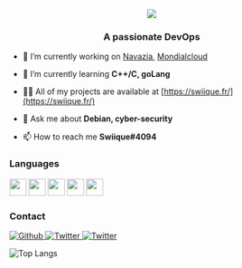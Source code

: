 
<p align="center">
  <img src="https://readme-typing-svg.herokuapp.com?color=%238AA6F7&size=30&lines=Hello%2C+I'm+Swiique;Stupid+French+Devops)">
</p>
<h3 align="center">A passionate DevOps</h3>

- 🔭 I’m currently working on [Navazia](https://navazia.fr),  [Mondialcloud](https://discord.gg/E7GyyVguKq)

- 🌱 I’m currently learning **C++/C, goLang**

- 👨‍💻 All of my projects are available at [https://swiique.fr/](https://swiique.fr/)

- 💬 Ask me about **Debian, cyber-security**

- 📫 How to reach me **Swiique#4094**




### Languages
<p align="left"> 

  <img height="30" src="https://img.shields.io/badge/Java-ED8B00?style=for-the-badge&logoColor=white"><img height="30">
  <img height="30" src="https://img.shields.io/badge/HTML-F62B2B?style=for-the-badge&logoColor=white"><img height="30">
  <img height="30" src="https://img.shields.io/badge/CSS-F62B2B?style=for-the-badge&logoColor=white"><img height="30">
    <img height="30" src="https://img.shields.io/badge/Bash-20D61D?style=for-the-badge&logoColor=white"><img height="30">
  <img height="30" src="https://img.shields.io/badge/C++-1375A3?style=for-the-badge&logo=cpp&logoColor=white"><img height="30">


### Contact
<p>
  <a href="https://github.com/Swiizouille" target="_blank">
    <img alt="Github" src="https://img.shields.io/badge/GitHub-%2312100E.svg?&style=for-the-badge&logo=Github&logoColor=white" />
  </a> 
  <a href="https://twitter.com/Ministre_Swiizouille" target="_blank">
    <img alt="Twitter" src="https://img.shields.io/badge/twitter-%231DA1F2.svg?&style=for-the-badge&logo=twitter&logoColor=white" />
  </a> 
    <a href="https://discord.bio/Swiik" target="_blank">
    <img alt="Twitter" src="https://img.shields.io/badge/Discord-738ADB?style=for-the-badge" />
  </a> 
</p>


![Top Langs](https://github-readme-stats.vercel.app/api/top-langs/?username=Swiizouille&&show_icons=true&title_color=ffffff&icon_color=bb2acf&text_color=daf7dc&bg_color=151515)


